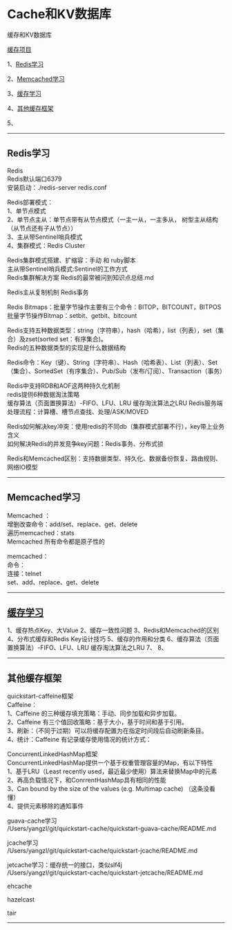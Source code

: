 # Cache和KV数据库


缓存和KV数据库



[缓存项目](https://github.com/youngzil/quickstart-cache)  
  
1、[Redis学习](#Redis学习)  
  
2、[Memcached学习](#Memcached学习)  
  
3、[缓存学习](#缓存学习)  
  
4、[其他缓存框架](#其他缓存框架)  
  
  
5、  
  
---------------------------------------------------------------------------------------------------------------------  
## Redis学习  
  
Redis  
Redis默认端口6379  
安装启动：./redis-server redis.conf  

Redis部署模式：  
1、单节点模式  
2、单节点主从：单节点带有从节点模式（一主一从，一主多从， 树型主从结构（从节点还有子从节点））  
3、主从带Sentinel哨兵模式  
4、集群模式：Redis Cluster  

Redis集群模式搭建、扩缩容：手动 和 ruby脚本  
主从带Sentinel哨兵模式:Sentinel的工作方式  
Redis集群解决方案
Redis的最常被问到知识点总结.md  
  
Redis主从复制机制
Redis事务  
  
Redis Bitmaps：批量字节操作主要有三个命令：BITOP，BITCOUNT，BITPOS  
批量字节操作Bitmap：setbit、getbit、bitcount  

Redis支持五种数据类型：string（字符串），hash（哈希），list（列表），set（集合）及zset(sorted set：有序集合)。  
Redis的五种数据类型的实现是什么数据结构  

Redis命令：Key（键）、String（字符串）、Hash（哈希表）、List（列表）、Set（集合）、SortedSet（有序集合）、Pub/Sub（发布/订阅）、Transaction（事务）  
  
Redis中支持RDB和AOF这两种持久化机制  
redis提供6种数据淘汰策略  
缓存算法（页面置换算法）-FIFO、LFU、LRU
缓存淘汰算法之LRU 
Redis服务端处理流程：计算槽、槽节点查找、处理/ASK/MOVED  
  
Redis如何解决key冲突：使用redis的不同db（集群模式部署不行），key带上业务含义  
如何解决Redis的并发竞争key问题：Redis事务、分布式锁  


Redis和Memcached区别：支持数据类型、持久化、数据备份恢复、路由规则、网络IO模型  

  
---------------------------------------------------------------------------------------------------------------------  
## Memcached学习  
  
Memcached ：  
增删改查命令：add/set、replace、get、delete  
遍历memcached：stats  
Memcached 所有命令都是原子性的  
   
memcached：  
命令：  
连接：telnet  
set、add、replace、get、delete  
   
---------------------------------------------------------------------------------------------------------------------  
  
## [缓存学习](https://github.com/youngzil/quickstart-cache/tree/master/docs)  
  
1、缓存热点Key、大Value
2、缓存一致性问题
3、Redis和Memcached的区别
4、分布式缓存和Redis Key设计技巧
5、缓存的作用和分类
6、缓存算法（页面置换算法）-FIFO、LFU、LRU
缓存淘汰算法之LRU 
7、
8、

---------------------------------------------------------------------------------------------------------------------  
## 其他缓存框架   
   
quickstart-caffeine框架  
Caffeine：  
1、Caffeine 的三种缓存填充策略：手动、同步加载和异步加载。  
2、Caffeine 有三个值回收策略：基于大小，基于时间和基于引用。  
3、刷新：（不同于过期）可以将缓存配置为在指定时间段后自动刷新条目。  
4、统计：Caffeine 有记录缓存使用情况的统计方式：  
  
ConcurrentLinkedHashMap框架  
ConcurrentLinkedHashMap提供一个基于权重管理容量的Map，有以下特性  
1、基于LRU（Least recently used，最近最少使用）算法来替换Map中的元素  
2、再高负载情况下，和ConrrentHashMap具有相同的性能  
3、Can bound by the size of the values (e.g. Multimap cache) （这条没看懂）  
4、提供元素移除的通知事件  
  
guava-cache学习  
/Users/yangzl/git/quickstart-cache/quickstart-guava-cache/README.md  
  
  
jcache学习  
/Users/yangzl/git/quickstart-cache/quickstart-jcache/README.md  
  
  
jetcache学习：缓存统一的接口，类似slf4j  
/Users/yangzl/git/quickstart-cache/quickstart-jetcache/README.md  
  
ehcache  
  
hazelcast  
  
tair  
  
  
---------------------------------------------------------------------------------------------------------------------  
  
  
